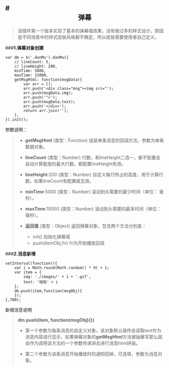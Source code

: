 #<center>**弹幕**<center>
-----

> 该插件第一个版本实现了基本的弹幕墙效果，没有做过多的样式设计，原因是不同场景中的样式皮肤风格都不确定，所以皮肤需要使用者自己定义。

###**1.弹幕对象创建**

    var dm = $('.danMu').danMu({
      	// lineCount: 5,
      	// lineHeight: 200,
      	minTime: 5000,
      	maxTime: 15000,
      	getMsgHtml: function(msgData){
      		var arr = [];
      		arr.push('<div class="msg"><img src="');
      		arr.push(msgData.img);
      		arr.push('">');
      		arr.push(msgData.text);
      		arr.push('</div>');
      		return arr.join('');
      	},
	}).init();
参数说明：

>  - **getMsgHtml** (类型：Function) 	 组装单条消息的回调方法，参数为单条数据对象。
> 	 
>  - **lineCount** (类型：Number) 	 行数，和lineHeight二选一，都不配置会自动计算能放的最大行数，都配置lineHeight失效。
> 	 
>  - **lineHeight**:200  (类型：Number) 	自定义每行所占的高度，用于计算行数，如果lineCount有配置就无效。
> 	
>  - **minTime**:5000  (类型：Number) 	滚动到头需要的最少时间（单位： 毫秒）。
> 	
>  - **maxTime**:15000  (类型：Number) 	滚动到头需要的最多时间（单位： 毫秒）。
> 	
>  - **返回值**  (类型：Object) 	 返回弹幕对象，包含两个方法分别是：
> 	  - init()    初始化弹幕墙
> 	  - push(itemObj,fn)  fn为开始播放回调

###**2.消息新增**

    setInterval(function(){
    	var i = Math.round(Math.random() * 9) + 1;
    	var item = {
    		img: './images/' + i + '.gif',
    		text: '哈哈' + i
    	};
    	dm.push(item,function(msgObj){
    	});
    },700);

新增消息说明

> **dm.push(item, function(msgObj){})**
> 
>  - 第一个参数为每条消息的自定义对象，该对象默认插件会读取text作为消息内容进行显示，如果弹幕对象的**getMsgHtml**方法被抽重写那么就会作为调用该方法的一个参数传递进去进行消息html拼装。
>  
>  - 第二个参数为该条消息开始播放时的通知回掉，可选填，参数为消息对象。


